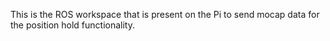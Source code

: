 This is the ROS workspace that is present on the Pi to send mocap data for the position hold functionality.
